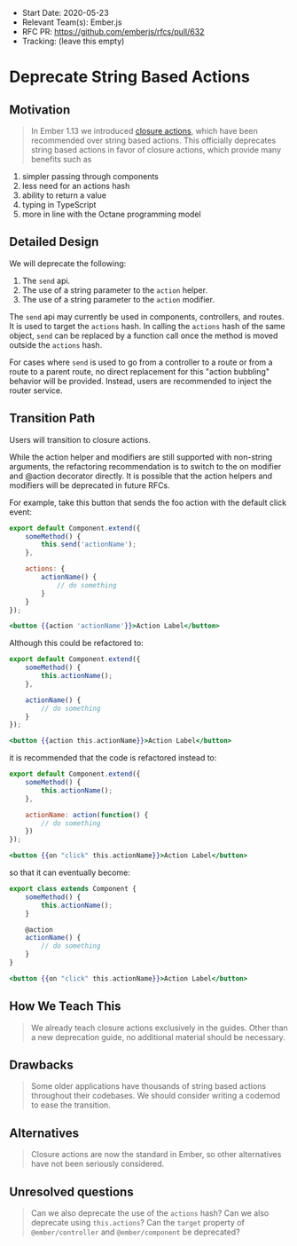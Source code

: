 - Start Date: 2020-05-23
- Relevant Team(s): Ember.js
- RFC PR: https://github.com/emberjs/rfcs/pull/632
- Tracking: (leave this empty)

# Deprecate String Based Actions

## Motivation

> In Ember 1.13 we introduced [closure actions](https://github.com/emberjs/rfcs/blob/00ac2685c86f27d41547012903f485a4ef338d27/active/0000-improved-actions.md), which have been recommended over string based actions. This officially deprecates string based actions in favor of closure actions,
which provide many benefits such as

1. simpler passing through components
2. less need for an actions hash
3. ability to return a value
4. typing in TypeScript
5. more in line with the Octane programming model

## Detailed Design

We will deprecate the following:

1. The `send` api.
2. The use of a string parameter to the `action` helper.
3. The use of a string parameter to the `action` modifier.

The `send` api may currently be used in components, controllers, and routes.
It is used to target the `actions` hash. In calling the `actions` hash of the
same object, `send` can be replaced by a function call once the method is
moved outside the `actions` hash.

For cases where `send` is used to go from a controller to a route or from
a route to a parent route, no direct replacement for this "action bubbling"
behavior will be provided.
Instead, users are recommended to inject the router service.

## Transition Path

Users will transition to closure actions.

While the action helper and modifiers are still supported with non-string arguments, the refactoring recommendation is to switch to the on modifier and @action decorator directly. It is possible that the action helpers and modifiers will be deprecated in future RFCs.

For example, take this button that sends the foo action with the default click event:

```js
export default Component.extend({
    someMethod() {
        this.send('actionName');
    },

    actions: {
        actionName() {
            // do something
        }
    }
});
```

```hbs
<button {{action 'actionName'}}>Action Label</button>
```

Although this could be refactored to:


```js
export default Component.extend({
    someMethod() {
        this.actionName();
    },

    actionName() {
        // do something
    }
});
```

```hbs
<button {{action this.actionName}}>Action Label</button>
```

it is recommended that the code is refactored instead to:

```js
export default Component.extend({
    someMethod() {
        this.actionName();
    },

    actionName: action(function() {
        // do something
    })
});
```

```hbs
<button {{on "click" this.actionName}}>Action Label</button>
```

so that it can eventually become:

```js
export class extends Component {
    someMethod() {
        this.actionName();
    }

    @action
    actionName() {
        // do something
    }
}
```

```hbs
<button {{on "click" this.actionName}}>Action Label</button>
```

## How We Teach This

> We already teach closure actions exclusively in the guides. Other than a new
deprecation guide, no additional material should be necessary.

## Drawbacks

> Some older applications have thousands of string based actions throughout their codebases.
We should consider writing a codemod to ease the transition.

## Alternatives

> Closure actions are now the standard in Ember, so other alternatives have not been
seriously considered.

## Unresolved questions

> Can we also deprecate the use of the `actions` hash? Can we also deprecate using `this.actions`?
Can the `target` property of `@ember/controller` and `@ember/component` be deprecated?
